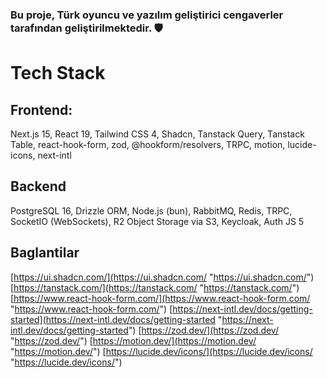 ### Bu proje, Türk oyuncu ve yazılım geliştirici cengaverler tarafından geliştirilmektedir. 🛡️

# Tech Stack

## Frontend: 
Next.js 15, React 19, Tailwind CSS 4, Shadcn, Tanstack Query, Tanstack Table, react-hook-form, zod, @hookform/resolvers, TRPC, motion, lucide-icons, next-intl

## Backend
PostgreSQL 16, Drizzle ORM, Node.js (bun), RabbitMQ, Redis, TRPC, SocketIO (WebSockets), R2 Object Storage via S3, Keycloak, Auth JS 5

## Baglantilar
[https://ui.shadcn.com/](https://ui.shadcn.com/ "https://ui.shadcn.com/")  [https://tanstack.com/](https://tanstack.com/ "https://tanstack.com/")  [https://www.react-hook-form.com/](https://www.react-hook-form.com/ "https://www.react-hook-form.com/")  [https://next-intl.dev/docs/getting-started](https://next-intl.dev/docs/getting-started "https://next-intl.dev/docs/getting-started")  [https://zod.dev/](https://zod.dev/ "https://zod.dev/")  [https://motion.dev/](https://motion.dev/ "https://motion.dev/")  [https://lucide.dev/icons/](https://lucide.dev/icons/ "https://lucide.dev/icons/")